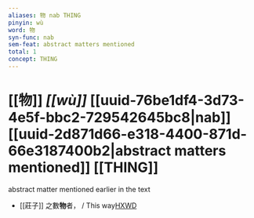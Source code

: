 ```yaml
---
aliases: 物 nab THING
pinyin: wù
word: 物
syn-func: nab
sem-feat: abstract matters mentioned
total: 1
concept: THING 
---
```

# [[物]] *[[wù]]*  [[uuid-76be1df4-3d73-4e5f-bbc2-729542645bc8|nab]] [[uuid-2d871d66-e318-4400-871d-66e3187400b2|abstract matters mentioned]] [[THING]]
abstract matter mentioned earlier in the text
 - [[莊子]] 之數**物**者，
                     / This way[HXWD](https://hxwd.org/textview.html?location=KR5c0126_tls_023-4a.27)